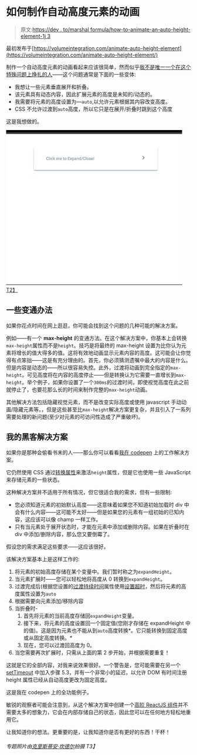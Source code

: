 # 如何制作自动高度元素的动画

> 原文:[https://dev . to/marshal formula/how-to-animate-an-auto-height-element-1j 3](https://dev.to/marshallformula/how-to-animate-an-auto-height-element-1j3)

最初发布于[https://volumeintegration.com/animate-auto-height-element](https://volumeintegration.com/animate-auto-height-element/)

制作一个自动高度元素的动画看起来应该很简单，然而似乎[我不是唯一一个在这个特殊问题上挣扎的人](https://www.google.com/search?q=animation+auto+height+element)——这个问题通常是下面的一些变体:

*   我想让一些元素垂直展开和折叠。
*   该元素具有动态内容，因此扩展元素的高度是未知的/动态的。
*   我需要将元素的高度设置为—`auto`,以允许元素根据其内容改变高度。
*   CSS 不允许过渡到`auto`高度，所以它只是在展开/折叠时跳到这个高度

这是我想做的。

[![Showing auto-height expander](img/53f07fc60156627fa0ac11670d7b1835.png)T2】](https://res.cloudinary.com/practicaldev/image/fetch/s--X837iD4W--/c_limit%2Cf_auto%2Cfl_progressive%2Cq_66%2Cw_880/https://volumeintegration.com/wp-content/uploads/expandy.gif)

## 一些变通办法

如果你花点时间在网上逛逛，你可能会找到这个问题的几种可能的解决方案。

例如——有一个 **max-height** 的变通方法。在这个解决方案中，你基本上会转换`max-height`属性而不是`height`。技巧是将最终的 max-height 设置为比你认为元素将增长的值大得多的值。这将有效地动画显示元素内容的高度。这可能会让你觉得有点笨拙——这是有充分理由的。首先，你必须猜测遗嘱中最大的内容是什么。但是内容是动态的——所以很容易失控。此外，过渡将动画到完全指定的`max-height`。可见高度将在内容的高度停止——但是转换认为它需要一直增长到`max-height`。举个例子，如果你设置了一个`300ms`的过渡时间，即使视觉高度在此之前就停止了，也要花那么长的时间来制作完整的`max-height`动画。

其他解决方法包括隐藏视觉元素，而不是改变实际高度或使用 javascript 手动动画/隐藏元素等。，但是这些甚至比`max-height`解决方案更复杂，并且引入了一系列需要处理的新问题(至少对元素的可访问性造成了严重破坏)。

## 我的黑客解决方案

如果你是那种会偷看书末的人——那么你可以看看[我在 codepen](https://codepen.io/marshallformula/pen/qPvWBL) 上的工作解决方案。

它仍然使用 CSS 通过[转换属性](https://developer.mozilla.org/en-US/docs/Web/CSS/transition)来激活`height`属性，但是它也使用一些 JavaScript 来存储元素的一些状态。

这种解决方案并不适用于所有情况，但它很适合我的需求，但有一些限制:

*   您必须知道元素的初始默认高度——这意味着如果您不知道初始加载时 div 中会有什么内容——这可能不太好——但是如果您的元素有一组初始的已知内容，这应该可以像 champ 一样工作。
*   只有当元素处于展开状态时，才能在元素中添加或删除内容。如果在折叠时在 div 中添加/删除内容，那么您又要倒霉了。

假设您的需求满足这些要求——这应该很好。

该解决方案基本上是这样工作的:

1.  将元素的初始高度存储在某个变量中。我们暂时称之为`expandHeight`。
2.  当元素扩展时——您可以轻松地将高度从 0 转换到`expandHeight`。
3.  过渡完成后(根据您设置的[过渡持续时间](https://developer.mozilla.org/en-US/docs/Web/CSS/transition-duration)属性使用[设置超时](https://developer.mozilla.org/en-US/docs/Web/API/WindowOrWorkerGlobalScope/setTimeout)，然后将元素的高度属性设置为`auto`
4.  根据需要向元素添加/移除内容
5.  当折叠时-
    1.  首先将元素的当前高度存储回`expandHeight`变量。
    2.  接下来，将元素的高度设置回一个固定值(您刚才存储在 expandHeight 中的值)。这是因为元素也不能从到`auto`高度转换*。它只能转换到固定高度或从固定高度转换。*
    3.  现在，您可以过渡回高度为 0。
6.  当您需要再次扩展时，只需从上面的第 2 步开始，并根据需要重复！

这就是它的全部内容，对我来说效果很好。一个警告是，您可能需要在另一个 [setTimeout](https://developer.mozilla.org/en-US/docs/Web/API/WindowOrWorkerGlobalScope/setTimeout) 中加入步骤 5.3，并有一个非常小的延迟，以允许 DOM 有时间注册 height 属性已经从自动高度更改为固定高度。

这是我在 codepen 上的全功能例子。

敏锐的观察者可能会注意到，从这个解决方案中创建一个[高阶 ReactJS 组件](https://reactjs.org/docs/higher-order-components.html)并不需要太多的想象力，它会在内部存储自己的状态，因此您可以在任何地方轻松地重用它。

让我知道你的想法。更重要的是，让我知道你是否有更好的东西！干杯！

###### *专题照片由[克里斯蒂安·坎德尔](https://unsplash.com/@christiankaindl)拍摄 T3】*